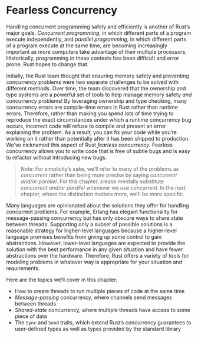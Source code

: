 # Fearless Concurrency

Handling concurrent programming safely and efficiently is another of Rust’s
major goals. _Concurrent programming_, in which different parts of a program
execute independently, and _parallel programming_, in which different parts of
a program execute at the same time, are becoming increasingly important as more
computers take advantage of their multiple processors. Historically,
programming in these contexts has been difficult and error prone. Rust hopes to
change that.

Initially, the Rust team thought that ensuring memory safety and preventing
concurrency problems were two separate challenges to be solved with different
methods. Over time, the team discovered that the ownership and type systems are
a powerful set of tools to help manage memory safety _and_ concurrency
problems! By leveraging ownership and type checking, many concurrency errors
are compile-time errors in Rust rather than runtime errors. Therefore, rather
than making you spend lots of time trying to reproduce the exact circumstances
under which a runtime concurrency bug occurs, incorrect code will refuse to
compile and present an error explaining the problem. As a result, you can fix
your code while you’re working on it rather than potentially after it has been
shipped to production. We’ve nicknamed this aspect of Rust _fearless
concurrency_. Fearless concurrency allows you to write code that is free of
subtle bugs and is easy to refactor without introducing new bugs.

> Note: For simplicity’s sake, we’ll refer to many of the problems as
> _concurrent_ rather than being more precise by saying _concurrent and/or
> parallel_. For this chapter, please mentally substitute _concurrent and/or
> parallel_ whenever we use _concurrent_. In the next chapter, where the
> distinction matters more, we’ll be more specific.

Many languages are opinionated about the solutions they offer for handling
concurrent problems. For example, Erlang has elegant functionality for
message-passing concurrency but has only obscure ways to share state between
threads. Supporting only a subset of possible solutions is a reasonable
strategy for higher-level languages because a higher-level language promises
benefits from giving up some control to gain abstractions. However, lower-level
languages are expected to provide the solution with the best performance in any
given situation and have fewer abstractions over the hardware. Therefore, Rust
offers a variety of tools for modeling problems in whatever way is appropriate
for your situation and requirements.

Here are the topics we’ll cover in this chapter:

- How to create threads to run multiple pieces of code at the same time
- _Message-passing_ concurrency, where channels send messages between threads
- _Shared-state_ concurrency, where multiple threads have access to some piece
  of data
- The `Sync` and `Send` traits, which extend Rust’s concurrency guarantees to
  user-defined types as well as types provided by the standard library
